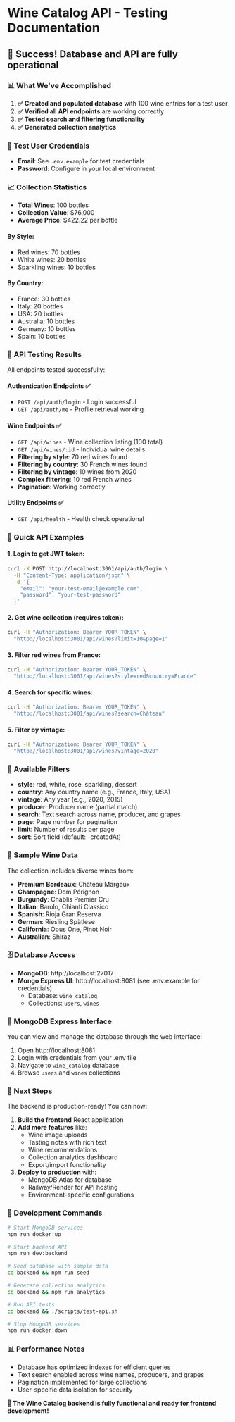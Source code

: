 # Wine Catalog API - Testing Documentation

## 🎉 Success! Database and API are fully operational

### 📊 What We've Accomplished

1. **✅ Created and populated database** with 100 wine entries for a test user
2. **✅ Verified all API endpoints** are working correctly
3. **✅ Tested search and filtering functionality**
4. **✅ Generated collection analytics**

### 🔐 Test User Credentials

- **Email**: See `.env.example` for test credentials
- **Password**: Configure in your local environment

### 📈 Collection Statistics

- **Total Wines**: 100 bottles
- **Collection Value**: $76,000
- **Average Price**: $422.22 per bottle

#### By Style:
- Red wines: 70 bottles
- White wines: 20 bottles  
- Sparkling wines: 10 bottles

#### By Country:
- France: 30 bottles
- Italy: 20 bottles
- USA: 20 bottles
- Australia: 10 bottles
- Germany: 10 bottles
- Spain: 10 bottles

### 🧪 API Testing Results

All endpoints tested successfully:

#### Authentication Endpoints ✅
- `POST /api/auth/login` - Login successful
- `GET /api/auth/me` - Profile retrieval working

#### Wine Endpoints ✅
- `GET /api/wines` - Wine collection listing (100 total)
- `GET /api/wines/:id` - Individual wine details
- **Filtering by style**: 70 red wines found
- **Filtering by country**: 30 French wines found
- **Filtering by vintage**: 10 wines from 2020
- **Complex filtering**: 10 red French wines
- **Pagination**: Working correctly

#### Utility Endpoints ✅
- `GET /api/health` - Health check operational

### 🔗 Quick API Examples

#### 1. Login to get JWT token:
```bash
curl -X POST http://localhost:3001/api/auth/login \
  -H "Content-Type: application/json" \
  -d '{
    "email": "your-test-email@example.com",
    "password": "your-test-password"
  }'
```

#### 2. Get wine collection (requires token):
```bash
curl -H "Authorization: Bearer YOUR_TOKEN" \
  "http://localhost:3001/api/wines?limit=10&page=1"
```

#### 3. Filter red wines from France:
```bash
curl -H "Authorization: Bearer YOUR_TOKEN" \
  "http://localhost:3001/api/wines?style=red&country=France"
```

#### 4. Search for specific wines:
```bash
curl -H "Authorization: Bearer YOUR_TOKEN" \
  "http://localhost:3001/api/wines?search=Château"
```

#### 5. Filter by vintage:
```bash
curl -H "Authorization: Bearer YOUR_TOKEN" \
  "http://localhost:3001/api/wines?vintage=2020"
```

### 🎯 Available Filters

- **style**: red, white, rosé, sparkling, dessert
- **country**: Any country name (e.g., France, Italy, USA)
- **vintage**: Any year (e.g., 2020, 2015)
- **producer**: Producer name (partial match)
- **search**: Text search across name, producer, and grapes
- **page**: Page number for pagination
- **limit**: Number of results per page
- **sort**: Sort field (default: -createdAt)

### 🎨 Sample Wine Data

The collection includes diverse wines from:
- **Premium Bordeaux**: Château Margaux
- **Champagne**: Dom Pérignon
- **Burgundy**: Chablis Premier Cru
- **Italian**: Barolo, Chianti Classico
- **Spanish**: Rioja Gran Reserva
- **German**: Riesling Spätlese
- **California**: Opus One, Pinot Noir
- **Australian**: Shiraz

### 🗄️ Database Access

- **MongoDB**: http://localhost:27017
- **Mongo Express UI**: http://localhost:8081 (see .env.example for credentials)
  - Database: `wine_catalog`
  - Collections: `users`, `wines`

### 📱 MongoDB Express Interface

You can view and manage the database through the web interface:
1. Open http://localhost:8081
2. Login with credentials from your .env file
3. Navigate to `wine_catalog` database
4. Browse `users` and `wines` collections

### 🚀 Next Steps

The backend is production-ready! You can now:

1. **Build the frontend** React application
2. **Add more features** like:
   - Wine image uploads
   - Tasting notes with rich text
   - Wine recommendations
   - Collection analytics dashboard
   - Export/import functionality
3. **Deploy to production** with:
   - MongoDB Atlas for database
   - Railway/Render for API hosting
   - Environment-specific configurations

### 🔧 Development Commands

```bash
# Start MongoDB services
npm run docker:up

# Start backend API
npm run dev:backend

# Seed database with sample data
cd backend && npm run seed

# Generate collection analytics
cd backend && npm run analytics

# Run API tests
cd backend && ./scripts/test-api.sh

# Stop MongoDB services
npm run docker:down
```

### 📊 Performance Notes

- Database has optimized indexes for efficient queries
- Text search enabled across wine names, producers, and grapes
- Pagination implemented for large collections
- User-specific data isolation for security

**🎉 The Wine Catalog backend is fully functional and ready for frontend development!**
